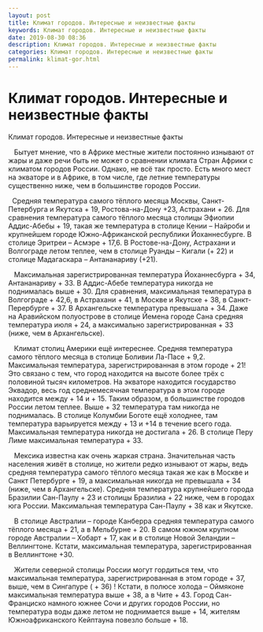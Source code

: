 ```yaml
---
layout: post
title: Климат городов. Интересные и неизвестные факты 
keywords: Климат городов. Интересные и неизвестные факты
date: 2019-08-30 08:36
description: Климат городов. Интересные и неизвестные факты
categories: Климат городов. Интересные и неизвестные факты
permalink: klimat-gor.html
---
```


# Климат городов. Интересные и неизвестные факты




Климат городов. Интересные и неизвестные факты


     Бытует мнение, что в Африке местные жители постоянно изнывают от жары и даже речи быть не может о сравнении климата Стран Африки с климатом городов России. Однако, не всё так просто. Есть много мест на экваторе и в Африке, в том числе, где летние температуры существенно ниже, чем в большинстве городов России. 


  Средняя температура самого тёплого месяца Москвы, Санкт-Петербурга и Якутска + 19, Ростова-на-Дону +23, Астрахани + 26. Для сравнения температура самого тёплого месяца столицы Эфиопии Аддис-Абебы + 19, такая же температура в столице Кении – Найроби и крупнейшем городе Южно-Африканской республики Йоханнесбурге. В столице Эритреи – Асмэре + 17,6.  В Ростове-на-Дону, Астрахани и Волгограде летом теплее, чем в столице Руанды – Кигали  (+ 22) и столице Мадагаскара – Антананариву (+21).


     Максимальная зарегистрированная температура Йоханнесбурга + 34, Антананариву  + 33. В Аддис-Абебе температура никогда не поднималась выше + 30. Для сравнения, максимальная температура в Волгограде + 42,6, в Астрахани + 41, в Москве и Якутске + 38, в Санкт-Перербурге + 37.  В Архангельске температура превышала + 34.
Даже на Аравийском полуострове в столице Йемена городе Сана средняя температура июля + 24, а максимально зарегистрированная + 33 (ниже, чем в Архангельске).



     Климат столиц Америки ещё интереснее. Средняя температура самого тёплого месяца в столице Боливии Ла-Пасе + 9,2.  Максимальная температура, зарегистрированная в этом городе + 21!  Это связано с тем, что город находится на высоте более трёх с половиной тысяч километров. На экваторе находится государство Эквадор, весь год среднемесячная температура в этом городе  находится между + 14  и + 15. Таким образом, в большинстве городов России летом теплее. Выше + 32 температура там никогда не поднималась. В столице Колумбии Боготе ещё холоднее, там температура варьируется между + 13 и +14 в течение всего года. Максимальная температура никогда не достигала + 26. В столице Перу Лиме максимальная температура + 33.


     Мексика известна как очень жаркая страна. Значительная часть населения живёт в столице, но жители редко изнывают от жары, ведь средняя температура самого тёплого месяца такая же как в Москве и Санкт Петербурге + 19, а максимальная никогда не превышала + 34 (ниже, чем в Архангельске).
Средняя температура крупнейшего города Бразилии Сан-Паулу  + 23 и столицы Бразилиа + 22 ниже, чем в городах юга России. Максимальная температура Сан-Паулу + 38 как   и Якутске.



     В столице Австралии – городе Канберра средняя температура самого тёплого месяца + 21, а в Мельбурне + 20. В самом южном крупном городе Австралии – Хобарт + 17, как и в столице Новой Зеландии – Веллингтоне. Кстати, максимальная температура, зарегистрированная в Веллингтоне +30.


     Жители северной столицы России могут гордиться тем, что максимальная температура, зарегистрированная в этом городе + 37, выше, чем в Сингапуре ( + 36) ! Кстати, в полюсе холода – Оймяконе максимальная температура выше + 38, а в Чите + 43.
Город Сан-Франциско намного южнее Сочи и других городов России, но температура воды даже летом не поднимается выше + 14, жителям Южноафриканского Кейптауна повезло больше + 18. 



			

